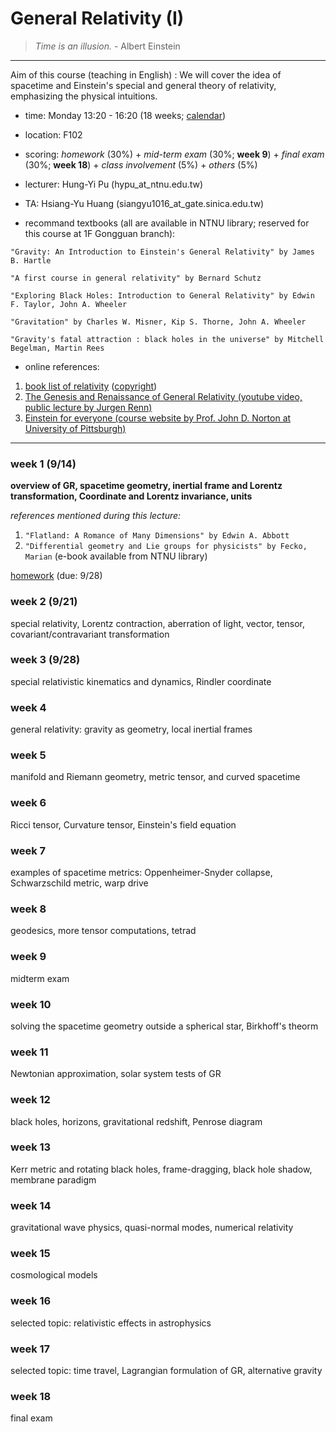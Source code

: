 # General Relativity (I)
> *Time is an illusion.* - Albert Einstein
---
Aim of this course (teaching in English) : We will cover the idea of spacetime and Einstein's special and general 
theory of relativity, emphasizing the physical intuitions. 

- time: Monday 13:20 - 16:20 (18 weeks; [calendar](/lecture/GR_pdf/2020calendar.pdf))

- location: F102 

- scoring: *homework* (30%) + *mid-term exam* (30%; **week 9**) + *final exam* (30%; **week 18**) + *class involvement* (5%) + *others* (5%)

- lecturer: Hung-Yi Pu
(hypu_at_ntnu.edu.tw)

- TA: Hsiang-Yu Huang
(siangyu1016_at_gate.sinica.edu.tw)



- recommand textbooks (all are available in NTNU library; reserved for this course at 1F Gongguan branch): 

`"Gravity: An Introduction to Einstein's General Relativity" by James B. Hartle`

`"A first course in general relativity" by Bernard Schutz`

`"Exploring Black Holes: Introduction to General Relativity" by Edwin F. Taylor, John A. Wheeler`

`"Gravitation" by Charles W. Misner, Kip S. Thorne, John A. Wheeler`

`"Gravity's fatal attraction : black holes in the universe" by Mitchell Begelman, Martin Rees`


- online references:
1. [book list of relativity](https://math.ucr.edu/home/baez/physics/Administrivia/rel_booklist.html) ([copyright](https://math.ucr.edu/home/baez/physics/Administrivia/copyright.html))
2. [The Genesis and Renaissance of General Relativity (youtube video, public lecture by Jurgen Renn)](https://www.youtube.com/watch?v=bj8rZnOUjWU)
3. [Einstein for everyone (course website by Prof. John D. Norton at University of Pittsburgh)](http://www.pitt.edu/~jdnorton/teaching/HPS_0410/index.html)
---
### week 1 (9/14)
**overview of GR, spacetime geometry, inertial frame and Lorentz transformation, Coordinate and Lorentz invariance, units**

*references mentioned during this lecture:*
1. `"Flatland: A Romance of Many Dimensions" by Edwin A. Abbott`
2. `"Differential geometry and Lie groups for physicists" by Fecko, Marian` (e-book available from NTNU library)

[homework](/lecture/GR_pdf/hw_week1.pdf) (due: 9/28)

### week 2 (9/21)
special relativity, Lorentz contraction, aberration of light, vector, tensor, covariant/contravariant transformation
### week 3 (9/28)
special relativistic kinematics and dynamics, Rindler coordinate
### week 4
general relativity: gravity as geometry, local inertial frames
### week 5 
manifold and Riemann geometry, metric tensor, and curved spacetime
### week 6
Ricci tensor, Curvature tensor, Einstein's field equation
### week 7
examples of spacetime metrics: Oppenheimer-Snyder collapse, Schwarzschild metric, warp drive
### week 8
geodesics, more tensor computations, tetrad
### week 9
midterm exam
### week 10
solving the spacetime geometry outside a spherical star, Birkhoff's theorm
### week 11
Newtonian approximation, solar system tests of GR
### week 12
black holes, horizons, gravitational redshift, Penrose diagram
### week 13
Kerr metric and rotating black holes, frame-dragging, black hole shadow, membrane paradigm
### week 14
gravitational wave physics, quasi-normal modes, numerical relativity
### week 15
cosmological models
### week 16
selected topic: relativistic effects in astrophysics
### week 17
selected topic: time travel, Lagrangian formulation of GR, alternative gravity
### week 18
final exam






